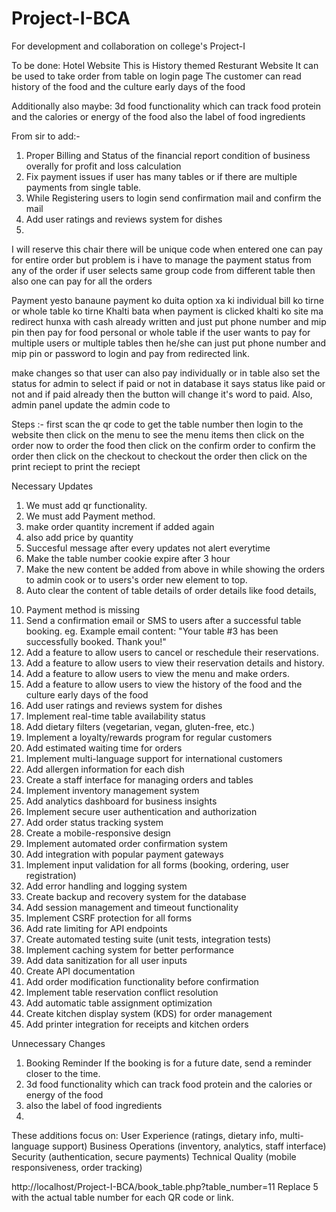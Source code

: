 # Project-I-BCA
For development and collaboration on college's Project-I

To be done:
Hotel Website
This is History themed Resturant Website
It can be used to take order from table on login page 
The customer can read history of the food and the culture early days of the food 

Additionally also maybe:
3d food functionality which can track food protein and the calories or energy of the food
also the label of food ingredients


From sir to add:-
1. Proper Billing and Status of the financial report condition of business overally for profit and loss calculation
2. Fix payment issues if user has many tables or if there are multiple payments from single table.
3. While Registering users to login send confirmation mail and confirm the mail
4. Add user ratings and reviews system for dishes 
5. 

I will reserve this chair there will be unique code when entered one can pay for entire order
but problem is i have to manage the payment status from any of the order
if user selects same group code from different table then also one can pay for all the orders

Payment yesto banaune payment ko duita option xa ki individual bill ko tirne or whole table ko tirne
Khalti bata when payment is clicked khalti ko site ma redirect hunxa with cash already written and just put phone number and mip pin then pay for food personal or whole table if the user wants to pay for multiple users or multiple tables then he/she can just put phone number and mip pin or password to login and pay from redirected link.

 
make changes so that user can also pay individually or in table also set the status for admin to select if paid or not in database it says status like paid or not and if paid already then the button will change it's word to paid. Also, admin panel update the admin code to  

Steps :-
first scan the qr code to get the table number
then login to the website
then click on the menu to see the menu items
then click on the order now to order the food
then click on the confirm order to confirm the order
then click on the checkout to checkout the order
then click on the print reciept to print the reciept


Necessary Updates
1. We must add qr functionality.
2. We must add Payment method.
3. make order quantity increment if added again
4. also add price by quantity
5. Succesful message after every updates not alert everytime
6. Make the table number cookie expire after 3 hour
7. Make the new content be added from above in while showing the orders to admin cook or to users's order new element to top.
8. Auto clear the content of table details of order details like food details, 
<!-- 9. to show orders new order at top. -->
10. Payment method is missing
6. Send a confirmation email or SMS to users after a successful table booking.
        eg. Example email content: "Your table #3 has been successfully booked. Thank you!"
7. Add a feature to allow users to cancel or reschedule their reservations.
8. Add a feature to allow users to view their reservation details and history.
9. Add a feature to allow users to view the menu and make orders.
10. Add a feature to allow users to view the history of the food and the culture early days of the food
11. Add user ratings and reviews system for dishes
12. Implement real-time table availability status
13. Add dietary filters (vegetarian, vegan, gluten-free, etc.)
14. Implement a loyalty/rewards program for regular customers
15. Add estimated waiting time for orders
16. Implement multi-language support for international customers
17. Add allergen information for each dish
18. Create a staff interface for managing orders and tables
19. Implement inventory management system
20. Add analytics dashboard for business insights
21. Implement secure user authentication and authorization
22. Add order status tracking system
23. Create a mobile-responsive design
24. Implement automated order confirmation system
25. Add integration with popular payment gateways
26. Implement input validation for all forms (booking, ordering, user registration)
27. Add error handling and logging system
28. Create backup and recovery system for the database
29. Add session management and timeout functionality
30. Implement CSRF protection for all forms
31. Add rate limiting for API endpoints
32. Create automated testing suite (unit tests, integration tests)
33. Implement caching system for better performance
34. Add data sanitization for all user inputs
35. Create API documentation
36. Add order modification functionality before confirmation
37. Implement table reservation conflict resolution
38. Add automatic table assignment optimization
39. Create kitchen display system (KDS) for order management
40. Add printer integration for receipts and kitchen orders



Unnecessary Changes
1.  Booking Reminder
If the booking is for a future date, send a reminder closer to the time.
2. 3d food functionality which can track food protein and the calories or energy of the food
3. also the label of food ingredients
4. 



These additions focus on:
User Experience (ratings, dietary info, multi-language support)
Business Operations (inventory, analytics, staff interface)
Security (authentication, secure payments)
Technical Quality (mobile responsiveness, order tracking)

<!-- Table Number   might be links -->
http://localhost/Project-I-BCA/book_table.php?table_number=11
Replace 5 with the actual table number for each QR code or link.


<!-- 
Structure of database
Relationships and Foreign Keys in tableserve

orders Table:
Foreign Key: fk_table_id

Column: table_id
References Table: tables
References Column: id
Foreign Key: fk_user_id

Column: user_id
References Table: users
References Column: id
Foreign Key: orders_ibfk_1

Column: user_id
References Table: users
References Column: id (duplicate relationship for user_id).
Foreign Key: orders_ibfk_2

Column: table_id
References Table: tables
References Column: id (duplicate relationship for table_id).
order_items Table:
Foreign Key: fk_menu_item_id

Column: menu_item_id
References Table: menu_items
References Column: id
Foreign Key: fk_order_id

Column: order_id
References Table: orders
References Column: id
Foreign Key: order_items_ibfk_1

Column: order_id
References Table: orders
References Column: id (duplicate relationship for order_id).


Foreign Key: order_items_ibfk_2

Column: menu_item_id
References Table: menu_items
References Column: id (duplicate relationship for menu_item_id).


Summary of Database Relationships
orders is related to:

tables through table_id
users through user_id
order_items is related to:

orders through order_id
menu_items through menu_item_id -->
